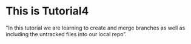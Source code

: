 # This is Tutorial4
"In this tutorial we are learning to create and merge branches as well as including the untracked files into our local repo”.